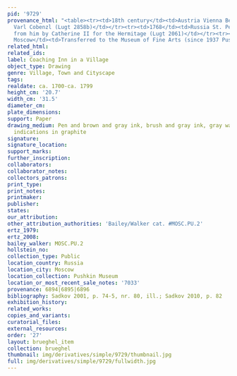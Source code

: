 ```yaml
---
pid: '9729'
provenance_html: "<table><tr><td>18th century</td><td>Austria Vienna Belgium Brussels</td><td>Count
  Varl Cobenzl (Lugt 2858b)</td></tr><tr><td>1768</td><td>Russia St. Petersburg</td><td>Acquired
  from him by Catherine II for the Hermitage (Lugt 2061)</td></tr><tr><td>1930</td><td>Russia
  Moscow</td><td>Transferred to the Museum of Fine Arts (since 1937 Pushkin Museum)</td></tr></table>"
related_html:
related_ids:
label: Coaching Inn in a Village
object_type: Drawing
genre: Village, Town and Cityscape
tags:
realdate: ca. 1700-ca. 1799
height_cm: '20.7'
width_cm: '31.5'
diameter_cm:
plate_dimensions:
support: Paper
drawing_medium: Pen and brown and gray ink, brush and gray ink, gray wash, over preliminary
  indications in graphite
signature:
signature_location:
support_marks:
further_inscription:
collaborators:
collaborator_notes:
collectors_patrons:
print_type:
print_notes:
printmaker:
publisher:
states:
our_attribution:
other_attribution_authorities: 'Bailey/Walker cat. #MOSC.PU.2'
ertz_1979:
ertz_2008:
bailey_walker: MOSC.PU.2
hollstein_no:
collection_type: Public
location_country: Russia
location_city: Moscow
location_collection: Pushkin Museum
location_or_most_recent_sale_notes: '7033'
provenance: 6894|6895|6896
bibliography: Sadkov 2001, p. 74-5, nr. 80, ill.; Sadkov 2010, p. 82
exhibition_history:
related_works:
copies_and_variants:
curatorial_files:
external_resources:
order: '27'
layout: brueghel_item
collection: brueghel
thumbnail: img/derivatives/simple/9729/thumbnail.jpg
full: img/derivatives/simple/9729/fullwidth.jpg
---
```

